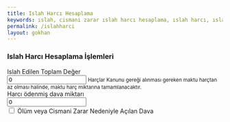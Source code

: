 ```yaml
---
title: Islah Harcı Hesaplama
keywords: ıslah, cismani zarar ıslah harcı hesaplama, ıslah harcı, ıslah harcı nasıl hesaplanır, islah harci hesaplama, ıslah harcı nedir, cismani zarar harç hesaplama, ıslah harcı oranı
permalink: /islahharci
layout: gokhan
---
```


<div class="card-header">
  <h3 class="card-title">Islah Harcı Hesaplama İşlemleri</h3>
</div>
<div class="card-body">
  <div class="mb-3">
      <label class="form-label required">Islah Edilen Toplam Değer</label>
      <div>
        <input type="number" class="form-control" data-type="currency" placeholder="Islah edilen değeri giriniz" name="islahmiktar" value="0">
        <small class="form-hint">Harçlar Kanunu gereği alınması gereken maktu harçtan az olması halinde, maktu harç miktarına tamamlanacaktır.</small>
      </div>
  </div>
  <div class="mb-3">
      <label class="form-label required">Harcı ödenmiş dava miktarı</label>
      <div>
        <input type="number" class="form-control" data-type="currency" placeholder="Islah edilen değeri giriniz" name="davamiktar" value="0">
        <small class="form-hint"></small>
      </div>
  </div>			
    <div class="mb-3">
      <label class="form-label"></label>
      <div>
        <label class="form-check">
          <input class="form-check-input" type="checkbox" name="olumcismanii">
          <span class="form-check-label required">Ölüm veya Cismani Zarar Nedeniyle Açılan Dava</span>
        </label>									  
      </div>
    </div>
    <div class="card-body d-flex align-items-center justify-content-center h-100">
        <label id="hesapsonuc" name="hesapsonuc" class="text-justify mh-25"><h1 class="m-0"></h1></label>
     </div>
            
</div>
      
   
                    